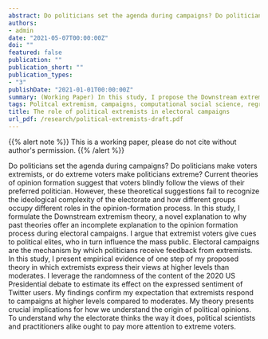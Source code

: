 ```yaml
---
abstract: Do politicians set the agenda during campaigns? Do politicians make voters extremists, or do extreme voters make politicians extreme? Current theories of opinion formation suggest that voters blindly follow the views of their preferred politician. However, these theoretical suggestions fail to recognize the ideological complexity of the electorate and how different groups occupy different roles in the opinion-formation process. In this study, I formulate the Downstream extremism theory, a novel explanation to why past theories offer an incomplete explanation to the opinion formation process during electoral campaigns. I argue that extremist voters give cues to political elites, who in turn influence the mass public. Electoral campaigns are the mechanism by which politicians receive feedback from extremists. In this study, I present empirical evidence of one step of my proposed theory in which extremists express their views at higher levels than moderates. I leverage the randomness of the content of the 2020 US Presidential debate to estimate its effect on the expressed sentiment of Twitter users. My findings confirm my expectation that extremists respond to campaigns at higher levels compared to moderates. My theory presents crucial implications for how we understand the origin of political opinions. To understand why the electorate thinks the way it does, political scientists and practitioners alike ought to pay more attention to extreme voters.
authors:
- admin
date: "2021-05-07T00:00:00Z"
doi: ""
featured: false
publication: ""
publication_short: ""
publication_types:
- "3"
publishDate: "2021-01-01T00:00:00Z"
summary: (Working Paper) In this study, I propose the Downstream extremism theory, a novel explanation to why political extremists take a crucial role in electoral campaigns. I argue that political elites take cues from extremist voters, who then give cues to moderate voters. 
tags: Politcal extremism, campaigns, computational social science, regression-discontinuity
title: The role of political extremists in electoral campaigns
url_pdf: /research/political-extremists-draft.pdf
---
```


{{% alert note %}}
This is a working paper, please do not cite without author's permission. 
{{% /alert %}}

Do politicians set the agenda during campaigns? Do politicians make voters extremists, or do extreme voters make politicians extreme? Current theories of opinion formation suggest that voters blindly follow the views of their preferred politician. However, these theoretical suggestions fail to recognize the ideological complexity of the electorate and how different groups occupy different roles in the opinion-formation process. In this study, I formulate the Downstream extremism theory, a novel explanation to why past theories offer an incomplete explanation to the opinion formation process during electoral campaigns. I argue that extremist voters give cues to political elites, who in turn influence the mass public. Electoral campaigns are the mechanism by which politicians receive feedback from extremists. In this study, I present empirical evidence of one step of my proposed theory in which extremists express their views at higher levels than moderates. I leverage the randomness of the content of the 2020 US Presidential debate to estimate its effect on the expressed sentiment of Twitter users. My findings confirm my expectation that extremists respond to campaigns at higher levels compared to moderates. My theory presents crucial implications for how we understand the origin of political opinions. To understand why the electorate thinks the way it does, political scientists and practitioners alike ought to pay more attention to extreme voters.
